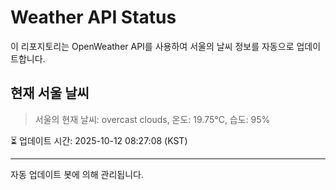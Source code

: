 
# Weather API Status

이 리포지토리는 OpenWeather API를 사용하여 서울의 날씨 정보를 자동으로 업데이트합니다.

## 현재 서울 날씨
> 서울의 현재 날씨: overcast clouds, 온도: 19.75°C, 습도: 95%

⏳ 업데이트 시간: 2025-10-12 08:27:08 (KST)

---
자동 업데이트 봇에 의해 관리됩니다.

